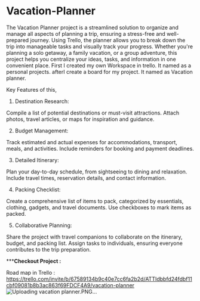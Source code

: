 # Vacation-Planner
The Vacation Planner project is a streamlined solution to organize and manage all aspects of planning a trip, ensuring a stress-free and well-prepared journey. Using Trello, the planner allows you to break down the trip into manageable tasks and visually track your progress. Whether you're planning a solo getaway, a family vacation, or a group adventure, this project helps you centralize your ideas, tasks, and information in one convenient place.  First I created my own Workspace in trello. It named as a personal projects. afterI create a board for my project. It named as Vacation planner. 

Key Features of this, 


01.  Destination Research:

Compile a list of potential destinations or must-visit attractions.
Attach photos, travel articles, or maps for inspiration and guidance.

02. Budget Management:

Track estimated and actual expenses for accommodations, transport, meals, and activities.
Include reminders for booking and payment deadlines.

03. Detailed Itinerary:

Plan your day-to-day schedule, from sightseeing to dining and relaxation.
Include travel times, reservation details, and contact information.

04. Packing Checklist:

Create a comprehensive list of items to pack, categorized by essentials, clothing, gadgets, and travel documents.
Use checkboxes to mark items as packed.

05. Collaborative Planning:

Share the project with travel companions to collaborate on the itinerary, budget, and packing list.
Assign tasks to individuals, ensuring everyone contributes to the trip preparation.

*******Checkout Project :****

Road map in Trello : https://trello.com/invite/b/67589134b9c40e7cc6fa2b2d/ATTIdbbfd24fdbf11cbf09081b8b3ac863f69FDCF4A9/vacation-planner
![Uploading vacation planner.PNG…]()


